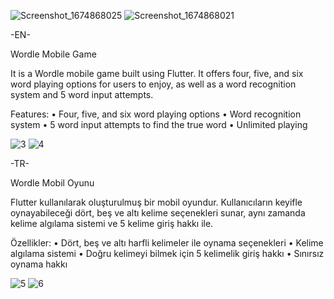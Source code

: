 
![Screenshot_1674868025](https://user-images.githubusercontent.com/108281186/215233604-f977b2ce-0314-41c1-a1bd-6ae65481b529.png)
![Screenshot_1674868021](https://user-images.githubusercontent.com/108281186/215233608-86b08199-c803-4130-83c9-f3d830f02b3e.png)


-EN-

Wordle Mobile Game

It is a Wordle mobile game built using Flutter. It offers four, five, and six word playing options for users to enjoy, as well as a word recognition system and 5 word input attempts.

Features:
•	Four, five, and six word playing options
•	Word recognition system
•	5 word input attempts to find the true word
•	Unlimited playing



![3](https://user-images.githubusercontent.com/108281186/215587978-7d392293-727f-4dee-b34a-51ee177bdad9.png)
![4](https://user-images.githubusercontent.com/108281186/215587988-a26e96c3-798b-48bf-97b0-644085567497.png)



-TR-

Wordle Mobil Oyunu

Flutter kullanılarak oluşturulmuş bir mobil oyundur. Kullanıcıların keyifle oynayabileceği dört, beş ve altı kelime seçenekleri sunar, aynı zamanda kelime algılama sistemi ve 5 kelime giriş hakkı ile.

Özellikler:
•	Dört, beş ve altı harfli kelimeler ile oynama seçenekleri
•	Kelime algılama sistemi
•	Doğru kelimeyi bilmek için 5 kelimelik giriş hakkı
•	Sınırsız oynama hakkı



![5](https://user-images.githubusercontent.com/108281186/215588016-ea0de29d-21bc-4d67-b475-66d41d49f62d.png)
![6](https://user-images.githubusercontent.com/108281186/215588022-a6a694fa-37a7-4535-beea-fae526433ed0.png)

